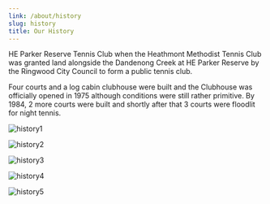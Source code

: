 ```yaml
---
link: /about/history
slug: history
title: Our History
---
```


HE Parker Reserve Tennis Club when the Heathmont Methodist Tennis Club was granted land alongside the Dandenong Creek at HE Parker Reserve by the Ringwood City Council to form a public tennis club.

Four courts and a log cabin clubhouse were built and the Clubhouse was officially opened in 1975 although conditions were still rather primitive. By 1984, 2 more courts were built and shortly after that 3 courts were floodlit for night tennis.


![history1](/media/history1.jpg)

![history2](/media/history2.jpg)

![history3](/media/history3.jpg)

![history4](/media/history4.jpg)

![history5](/media/history5.jpg)








